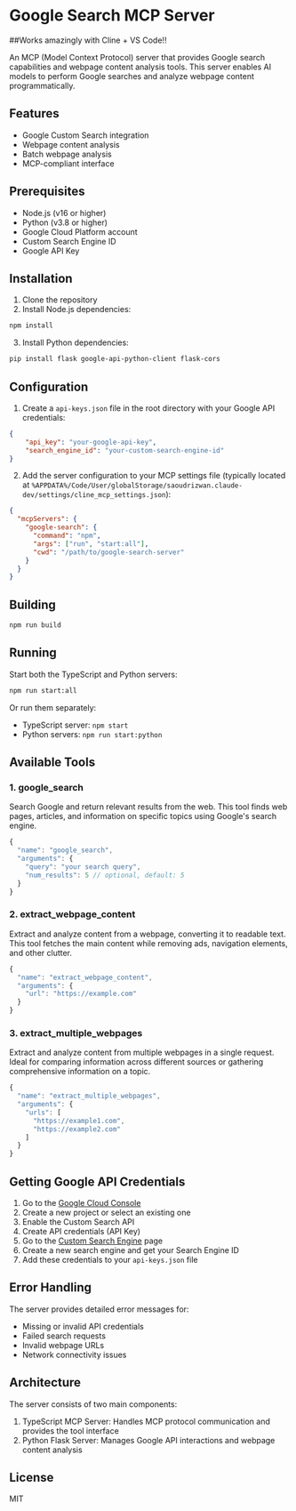 # Google Search MCP Server

##Works amazingly with Cline + VS Code!!

An MCP (Model Context Protocol) server that provides Google search capabilities and webpage content analysis tools. This server enables AI models to perform Google searches and analyze webpage content programmatically.

## Features

- Google Custom Search integration
- Webpage content analysis
- Batch webpage analysis
- MCP-compliant interface

## Prerequisites

- Node.js (v16 or higher)
- Python (v3.8 or higher)
- Google Cloud Platform account
- Custom Search Engine ID
- Google API Key

## Installation

1. Clone the repository
2. Install Node.js dependencies:
```bash
npm install
```

3. Install Python dependencies:
```bash
pip install flask google-api-python-client flask-cors
```

## Configuration

1. Create a `api-keys.json` file in the root directory with your Google API credentials:
```json
{
    "api_key": "your-google-api-key",
    "search_engine_id": "your-custom-search-engine-id"
}
```

2. Add the server configuration to your MCP settings file (typically located at `%APPDATA%/Code/User/globalStorage/saoudrizwan.claude-dev/settings/cline_mcp_settings.json`):
```json
{
  "mcpServers": {
    "google-search": {
      "command": "npm",
      "args": ["run", "start:all"],
      "cwd": "/path/to/google-search-server"
    }
  }
}
```

## Building

```bash
npm run build
```

## Running

Start both the TypeScript and Python servers:
```bash
npm run start:all
```

Or run them separately:
- TypeScript server: `npm start`
- Python servers: `npm run start:python`

## Available Tools

### 1. google_search
Search Google and return relevant results from the web. This tool finds web pages, articles, and information on specific topics using Google's search engine.

```typescript
{
  "name": "google_search",
  "arguments": {
    "query": "your search query",
    "num_results": 5 // optional, default: 5
  }
}
```

### 2. extract_webpage_content
Extract and analyze content from a webpage, converting it to readable text. This tool fetches the main content while removing ads, navigation elements, and other clutter.

```typescript
{
  "name": "extract_webpage_content",
  "arguments": {
    "url": "https://example.com"
  }
}
```

### 3. extract_multiple_webpages
Extract and analyze content from multiple webpages in a single request. Ideal for comparing information across different sources or gathering comprehensive information on a topic.

```typescript
{
  "name": "extract_multiple_webpages",
  "arguments": {
    "urls": [
      "https://example1.com",
      "https://example2.com"
    ]
  }
}
```

## Getting Google API Credentials

1. Go to the [Google Cloud Console](https://console.cloud.google.com/)
2. Create a new project or select an existing one
3. Enable the Custom Search API
4. Create API credentials (API Key)
5. Go to the [Custom Search Engine](https://programmablesearchengine.google.com/about/) page
6. Create a new search engine and get your Search Engine ID
7. Add these credentials to your `api-keys.json` file

## Error Handling

The server provides detailed error messages for:
- Missing or invalid API credentials
- Failed search requests
- Invalid webpage URLs
- Network connectivity issues

## Architecture

The server consists of two main components:
1. TypeScript MCP Server: Handles MCP protocol communication and provides the tool interface
2. Python Flask Server: Manages Google API interactions and webpage content analysis

## License

MIT
